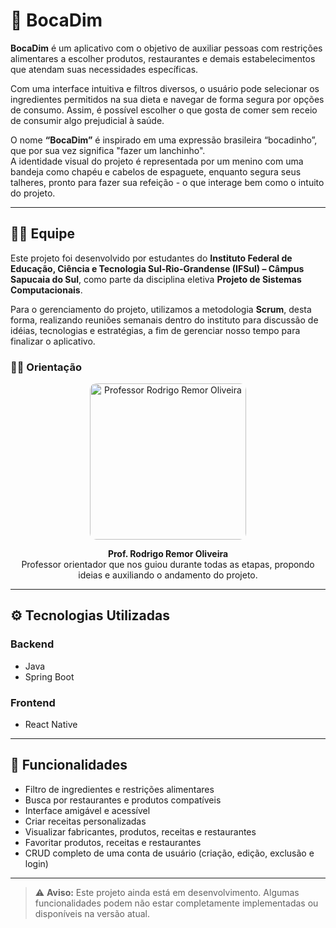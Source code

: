 # 🍝 BocaDim

**BocaDim** é um aplicativo com o objetivo de auxiliar pessoas com restrições alimentares a escolher produtos, restaurantes e demais estabelecimentos que atendam suas necessidades específicas.

Com uma interface intuitiva e filtros diversos, o usuário pode selecionar os ingredientes permitidos na sua dieta e navegar de forma segura por opções de consumo. Assim, é possível escolher o que gosta de comer sem receio de consumir algo prejudicial à saúde.

O nome **“BocaDim”** é inspirado em uma expressão brasileira “bocadinho”, que por sua vez significa "fazer um lanchinho".   
A identidade visual do projeto é representada por um menino com uma bandeja como chapéu e cabelos de espaguete, enquanto segura seus talheres, pronto para fazer sua refeição - o que interage bem como o intuito do projeto.

---

## 👨‍💻 Equipe

Este projeto foi desenvolvido por estudantes do **Instituto Federal de Educação, Ciência e Tecnologia Sul-Rio-Grandense (IFSul) – Câmpus Sapucaia do Sul**, como parte da disciplina eletiva **Projeto de Sistemas Computacionais**.

Para o gerenciamento do projeto, utilizamos a metodologia **Scrum**, desta forma, realizando reuniões semanais dentro do instituto para discussão de idéias, tecnologias e estratégias, a fim de gerenciar nosso tempo para finalizar o aplicativo.

### 👨‍🏫 Orientação

<p align="center">
  <img src="https://github.com/user-attachments/assets/ae938878-745c-40e1-b258-930119c3d49c" alt="Professor Rodrigo Remor Oliveira" width="250" style="border-radius: 10px;" />
</p>

<p align="center">
  <strong>Prof. Rodrigo Remor Oliveira</strong><br>
  Professor orientador que nos guiou durante todas as etapas, propondo ideias e auxiliando o andamento do projeto.
</p>

---

## ⚙️ Tecnologias Utilizadas

### Backend
- Java
- Spring Boot

### Frontend
- React Native

---

## 🚀 Funcionalidades

- Filtro de ingredientes e restrições alimentares
- Busca por restaurantes e produtos compatíveis
- Interface amigável e acessível
- Criar receitas personalizadas
- Visualizar fabricantes, produtos, receitas e restaurantes
- Favoritar produtos, receitas e restaurantes
- CRUD completo de uma conta de usuário (criação, edição, exclusão e login)

---

> ⚠️ **Aviso:** Este projeto ainda está em desenvolvimento. Algumas funcionalidades podem não estar completamente implementadas ou disponíveis na versão atual.
